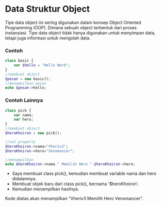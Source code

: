# Data Struktur Object

Tipe data object ini sering digunakan dalam konsep Object Oriented Programming (OOP). Dimana sebuah object terbentuk dari proses instansiasi. Tipe data object tidak hanya
digunakan untuk menyimpan data, tetapi juga informasi untuk mengolah data.

### Contoh
```PHP
class basic {
    var $hello = "Hello Word";
}
//membuat object
$pesan = new basic();
//menampilkan pesan
echo $pesan->hello;
```

### Contoh Lainnya
```PHP
class pick {
    var nama;
    var hero;
}
//membuat object
$heroKhoiron = new pick();

//set property
$heroKhoiron->nama="Vheriv3";
$heroKhoiron->hero="Venomancer";

//menampilkan
echo $heroKhoiron->nama." Memilih Hero ".$heroKhoiron->hero;
```
- Saya membuat class pick(), kemudian membuat variable nama dan hero didalamnya.
- Membuat objek baru dari class pick(), bernama '$heroKhoiron'.
- Kemudian menampilkan hasilnya.

Kode diatas akan menampilkan "Vheriv3 Memilih Hero Venomancer".
